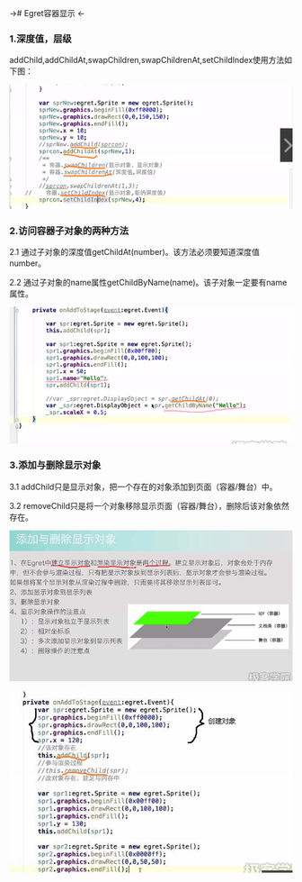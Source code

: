 -># Egret容器显示 <-
### 1.深度值，层级
addChild,addChildAt,swapChildren,swapChildrenAt,setChildIndex使用方法如下图：

![](images/深度值.png)
### 2.访问容器子对象的两种方法
2.1 通过子对象的深度值getChildAt(number)。该方法必须要知道深度值number。

2.2 通过子对象的name属性getChildByName(name)。该子对象一定要有name属性。

![](images/访问子容器的两种方法.png)
### 3.添加与删除显示对象
3.1 addChild只是显示对象，把一个存在的对象添加到页面（容器/舞台）中。

3.2 removeChild只是将一个对象移除显示页面（容器/舞台），删除后该对象依然存在。

![](images/添加、删除1.png)

![](images/添加、删除.jpg)
